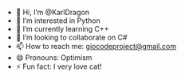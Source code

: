 - 👋 Hi, I’m @KarlDragon
- 👀 I’m interested in Python
- 🌱 I’m currently learning C++
- 💞️ I’m looking to collaborate on C#
- 📫 How to reach me: giocodeproject@gmail.com
- 😄 Pronouns: Optimism
- ⚡ Fun fact: I very love cat!

<!---
KarlDragon/KarlDragon is a ✨ special ✨ repository because its `README.md` (this file) appears on your GitHub profile.
You can click the Preview link to take a look at your changes.
--->

